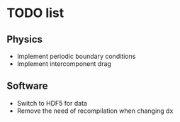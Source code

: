 # TODO list

## Physics
- Implement periodic boundary conditions
- Implement intercomponent drag 

## Software
- Switch to HDF5 for data
- Remove the need of recompilation when changing dx